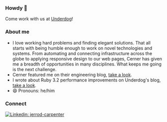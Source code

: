 ### Howdy 👋

Come work with us at [Underdog]((https://underdogfantasy.com/careers))!

### About me
- I love working hard problems and finding elegant solutions. That all starts with being humble enough to work on novel technologies and systems. From automating and connecting infrastructure across the globe to applying responsive design to our web pages, Cerner has given me a breadth of opportunities in many disciplines. What keeps me going is the next challenge. 
- Cerner featured me on their engineering blog, [take a look](https://engineering.cerner.com/blog/cerner-and-icontrol/).
- I wrote about Ruby 3.2 performance improvements on Underdog's blog, [take a look](https://dev.to/underdogsports/ruby-yjit-at-underdog-5629).
- 😄 Pronouns: he/him

### Connect
[![Linkedin: jerrod-carpenter](https://img.shields.io/badge/JerrodCarpenter-blue?style=flat-square&logo=Linkedin&logoColor=white&link=https://www.linkedin.com/in/jerrod-carpenter-27317a5b/)](https://www.linkedin.com/in/jerrod-carpenter-27317a5b/) &nbsp;
